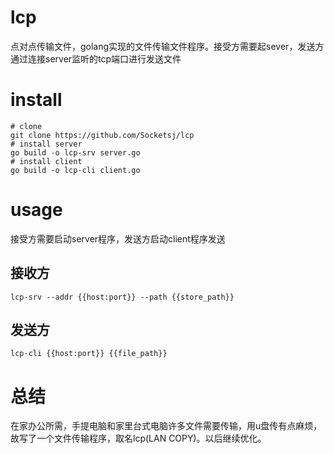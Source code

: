 # lcp
 点对点传输文件，golang实现的文件传输文件程序。接受方需要起sever，发送方通过连接server监听的tcp端口进行发送文件

# install
 ```
 # clone
 git clone https://github.com/Socketsj/lcp
 # install server
 go build -o lcp-srv server.go
 # install client
 go build -o lcp-cli client.go
 ```

# usage
 接受方需要启动server程序，发送方启动client程序发送
 
## 接收方

 ```
 lcp-srv --addr {{host:port}} --path {{store_path}}
 ```
 
 ## 发送方

 ```
 lcp-cli {{host:port}} {{file_path}}
 ```
 
 # 总结
 在家办公所需，手提电脑和家里台式电脑许多文件需要传输，用u盘传有点麻烦，故写了一个文件传输程序，取名lcp(LAN COPY)。以后继续优化。